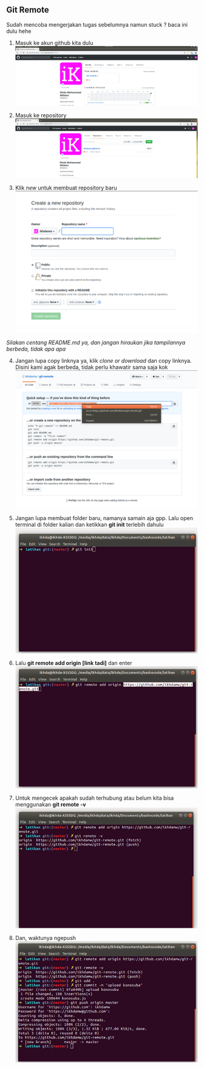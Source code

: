 ## Git Remote

Sudah mencoba mengerjakan tugas sebelumnya namun stuck ? baca ini dulu hehe

1. Masuk ke akun github kita dulu
   ![akun](https://github.com/bashocode/javascript/blob/master/first%20week/img/Screenshot%20from%202019-03-26%2010-37-07.png)

2. Masuk ke repository
   ![repo](https://github.com/bashocode/javascript/blob/master/first%20week/img/Screenshot%20from%202019-03-26%2010-37-14.png)

3. Klik _new_ untuk membuat repository baru
   ![new](https://github.com/bashocode/javascript/blob/master/first%20week/img/Screenshot%20from%202019-03-26%2010-37-21.png)

_Silakan centang README.md ya, dan jangan hiraukan jika tampilannya berbeda, tidak apa apa_

4. Jangan lupa copy linknya ya, klik _clone or download_ dan copy linknya. Disini kami agak berbeda, tidak perlu khawatir sama saja kok
   ![copy](https://github.com/bashocode/javascript/blob/master/first%20week/img/Screenshot%20from%202019-03-26%2010-38-17.png)

5. Jangan lupa membuat folder baru, namanya samain aja gpp. Lalu open terminal di folder kalian dan ketikkan **git init** terlebih dahulu
   ![init](https://github.com/bashocode/javascript/blob/master/first%20week/img/Screenshot%20from%202019-03-26%2010-38-54.png)

6. Lalu **git remote add origin [link tadi]** dan enter
   ![remote](https://github.com/bashocode/javascript/blob/master/first%20week/img/Screenshot%20from%202019-03-26%2010-39-42.png)

7. Untuk mengecek apakah sudah terhubung atau belum kita bisa menggunakan **git remote -v**
   ![-v](https://github.com/bashocode/javascript/blob/master/first%20week/img/Screenshot%20from%202019-03-26%2010-39-53.png)

8. Dan, waktunya ngepush
   ![push](https://github.com/bashocode/javascript/blob/master/first%20week/img/Screenshot%20from%202019-03-26%2010-40-30.png)
